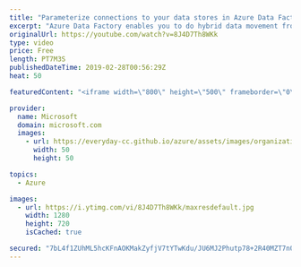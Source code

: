 ```yaml
---
title: "Parameterize connections to your data stores in Azure Data Factory | Azure Friday"
excerpt: "Azure Data Factory enables you to do hybrid data movement from 70 plus data stores in a serverless fashion. Gaurav Malhotra and Scott Hanselman discuss how you can now parameterize your connections to data stores and pass dynamic values at run time in Azure Data Factory. For example, you may need to"
originalUrl: https://youtube.com/watch?v=8J4D7Th8WKk
type: video
price: Free
length: PT7M3S
publishedDateTime: 2019-02-28T00:56:29Z
heat: 50

featuredContent: "<iframe width=\"800\" height=\"500\" frameborder=\"0\" src=\"https://www.youtube.com/embed/8J4D7Th8WKk\" allow=\"accelerometer; autoplay; encrypted-media; gyroscope; picture-in-picture\" allowfullscreen></iframe>"

provider:
  name: Microsoft
  domain: microsoft.com
  images:
    - url: https://everyday-cc.github.io/azure/assets/images/organizations/microsoft.com-50x50.jpg
      width: 50
      height: 50

topics:
  - Azure

images:
  - url: https://i.ytimg.com/vi/8J4D7Th8WKk/maxresdefault.jpg
    width: 1280
    height: 720
    isCached: true

secured: "7bL4f1ZUhML5hcKFnAOKMakZyfjV7tYTwKdu/JU6MJ2Phutp78+2R40MZT7n0wp6M8DmUugRvl3DpqY2RqAfcbpW+pO/yg6EhTgtdkrlgGjcIOs1ye+225XMhcyywrF5tjAJsgZggK5wucJgUsNXvDNM8/04u17B7fIZRa/akRHrdK8JVwwsbhCSVpcJI21s6fEfl1WYoQH2+tH67GqmK4cHa6KT3TFqIFu1Lcb6dRnt8gKhswiKsbwF+siTkz9iode5pwwt/iiCUtT9rqYqmxEgJOYQhAjhJwcIOLgMKBlrDBuvnPOUg2jAmeu1hg+T/7ezIBSd91GntUYWb6sg8WstszK1CQC6aDfYdccMubI/z/oG6//VBZWgDoglIW2KcDJrkl1V2Ngdsw0vq5G3UV7delnFhOYkFIOKAmLeqCA=;ToWMxdHVWIAHl4qfOzKxdA=="
---
```


